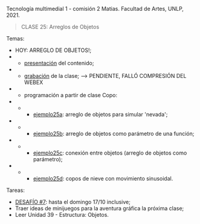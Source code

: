 Tecnología multimedial 1 - comisión 2 Matias. Facultad de Artes, UNLP, 2021.

> CLASE 25: Arreglos de Objetos

Temas:

- HOY: ARREGLO DE OBJETOS!;
- - [presentación](https://docs.google.com/presentation/d/1-FcJrU6FfMP53k-2t5O4joxYO7ZfoT3RMosaUaHDEtQ/edit?usp=sharing) del contenido;
- - [grabación]() de la clase; --> PENDIENTE, FALLÓ COMPRESIÓN DEL WEBEX
- - programación a partir de clase Copo:
- - - [ejemplo25a](https://github.com/matiasjl/TM1-2021/tree/master/clase25_10_12/clase25a_copos_arreglos_de_objetos): arreglo de objetos para simular 'nevada';
- - - [ejemplo25b](https://github.com/matiasjl/TM1-2021/tree/master/clase25_10_12/clase25b_funcion_con_arreglo_como_param): arreglo de objetos como parámetro de una función;
- - - [ejemplo25c](https://github.com/matiasjl/TM1-2021/tree/master/clase25_10_12/clase25c_lineas_arreglos_como_param): conexión entre objetos (arreglo de objetos como parámetro);
- - - [ejemplo25d](https://github.com/matiasjl/TM1-2021/tree/master/clase25_10_12/clase25d_copos_revolutions): copos de nieve con movimiento sinusoidal.

Tareas:
- [DESAFÍO #7](http://www.colaboratorio3.org/mod/forum/discuss.php?d=759): hasta el domingo 17/10 inclusive;
- Traer ideas de minijuegos para la aventura gráfica la próxima clase;
- Leer Unidad 39 - Estructura: Objetos.

